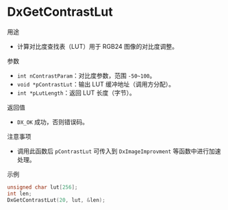 # DxGetContrastLut

用途
- 计算对比度查找表（LUT）用于 RGB24 图像的对比度调整。

参数
- `int nContrastParam`：对比度参数，范围 `-50~100`。
- `void *pContrastLut`：输出 LUT 缓冲地址（调用方分配）。
- `int *pLutLength`：返回 LUT 长度（字节）。

返回值
- `DX_OK` 成功，否则错误码。

注意事项
- 调用此函数后 `pContrastLut` 可传入到 `DxImageImprovment` 等函数中进行加速处理。

示例
```c
unsigned char lut[256];
int len;
DxGetContrastLut(20, lut, &len);
```